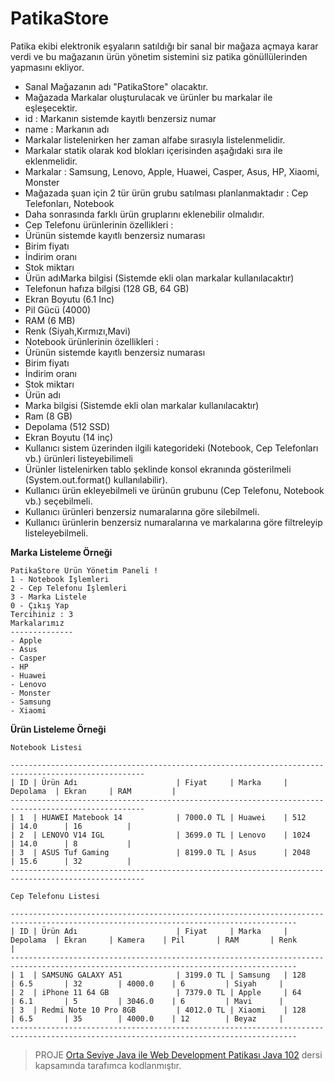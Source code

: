# PatikaStore
Patika ekibi elektronik eşyaların satıldığı bir sanal bir mağaza açmaya karar verdi ve bu mağazanın ürün yönetim sistemini siz patika gönüllülerinden yapmasını ekliyor.

+ Sanal Mağazanın adı "PatikaStore" olacaktır.
+ Mağazada Markalar oluşturulacak ve ürünler bu markalar ile eşleşecektir.
+ id : Markanın sistemde kayıtlı benzersiz numar
+ name : Markanın adı
+ Markalar listelenirken her zaman alfabe sırasıyla listelenmelidir.
+ Markalar statik olarak kod blokları içerisinden aşağıdaki sıra ile eklenmelidir.
+ Markalar : Samsung, Lenovo, Apple, Huawei, Casper, Asus, HP, Xiaomi, Monster
+ Mağazada şuan için 2 tür ürün grubu satılması planlanmaktadır : Cep Telefonları, Notebook
+ Daha sonrasında farklı ürün gruplarını eklenebilir olmalıdır.
+ Cep Telefonu ürünlerinin özellikleri :
+ Ürünün sistemde kayıtlı benzersiz numarası
+ Birim fiyatı
+ İndirim oranı
+ Stok miktarı
+ Ürün adıMarka bilgisi (Sistemde ekli olan markalar kullanılacaktır)
+ Telefonun hafıza bilgisi (128 GB, 64 GB)
+ Ekran Boyutu (6.1 Inc)
+ Pil Gücü (4000)
+ RAM (6 MB)
+ Renk (Siyah,Kırmızı,Mavi)
+ Notebook ürünlerinin özellikleri :
+ Ürünün sistemde kayıtlı benzersiz numarası
+ Birim fiyatı
+ İndirim oranı
+ Stok miktarı
+ Ürün adı
+ Marka bilgisi (Sistemde ekli olan markalar kullanılacaktır)
+ Ram (8 GB)
+ Depolama (512 SSD)
+ Ekran Boyutu (14 inç)
+ Kullanıcı sistem üzerinden ilgili kategorideki (Notebook, Cep Telefonları vb.) ürünleri listeyebilimeli
+ Ürünler listelenirken tablo şeklinde konsol ekranında gösterilmeli (System.out.format() kullanılabilir).
+ Kullanıcı ürün ekleyebilmeli ve ürünün grubunu (Cep Telefonu, Notebook vb.) seçebilmeli.
+ Kullanıcı ürünleri benzersiz numaralarına göre silebilmeli.
+ Kullanıcı ürünlerin benzersiz numaralarına ve markalarına göre filtreleyip listeleyebilmeli.

**Marka Listeleme Örneği**

```
PatikaStore Ürün Yönetim Paneli !
1 - Notebook İşlemleri
2 - Cep Telefonu İşlemleri
3 - Marka Listele
0 - Çıkış Yap
Tercihiniz : 3
Markalarımız
--------------
- Apple
- Asus
- Casper
- HP
- Huawei
- Lenovo
- Monster
- Samsung
- Xiaomi
```

**Ürün Listeleme Örneği**

```
Notebook Listesi

----------------------------------------------------------------------------------------------------
| ID | Ürün Adı                      | Fiyat     | Marka     | Depolama  | Ekran     | RAM         |
----------------------------------------------------------------------------------------------------
| 1  | HUAWEI Matebook 14            | 7000.0 TL | Huawei    | 512       | 14.0      | 16          |
| 2  | LENOVO V14 IGL                | 3699.0 TL | Lenovo    | 1024      | 14.0      | 8           |
| 3  | ASUS Tuf Gaming               | 8199.0 TL | Asus      | 2048      | 15.6      | 32          |
----------------------------------------------------------------------------------------------------

Cep Telefonu Listesi

--------------------------------------------------------------------------------------------------------------------------------------
| ID | Ürün Adı                      | Fiyat     | Marka     | Depolama  | Ekran     | Kamera    | Pil       | RAM       | Renk      | 
--------------------------------------------------------------------------------------------------------------------------------------
| 1  | SAMSUNG GALAXY A51            | 3199.0 TL | Samsung   | 128       | 6.5       | 32        | 4000.0    | 6         | Siyah     | 
| 2  | iPhone 11 64 GB               | 7379.0 TL | Apple     | 64        | 6.1       | 5         | 3046.0    | 6         | Mavi      | 
| 3  | Redmi Note 10 Pro 8GB         | 4012.0 TL | Xiaomi    | 128       | 6.5       | 35        | 4000.0    | 12        | Beyaz     | 
--------------------------------------------------------------------------------------------------------------------------------------

```
> PROJE [Orta Seviye Java ile Web Development Patikası Java 102](https://app.patika.dev/sefad) dersi kapsamında tarafımca kodlanmıştır.
